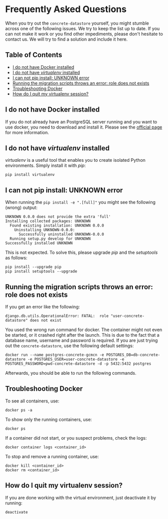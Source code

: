 # Frequently Asked Questions

When you try out the `concrete-datastore` yourself, you might stumble across one of the following issues. We try to keep the list up to date. If you can not make it work or you find other impediments, please don't hesitate to contact us. We will try to find a solution and include it here.

## Table of Contents

<!-- MarkdownTOC autolink="true" -->

- [I do not have Docker installed](#i-do-not-have-docker-installed)
- [I do not have *virtualenv* installed](#i-do-not-have-virtualenv-installed)
- [I can not pip install: UNKNOWN error](#i-can-not-pip-install-unknown-error)
- [Running the migration scripts throws an error: role does not exists](#running-the-migration-scripts-throws-an-error-role-does-not-exists)
- [Troubleshooting Docker](#troubleshooting-docker)
- [How do I quit my virtualenv session?](#how-do-i-quit-my-virtualenv-session)

<!-- /MarkdownTOC -->


## I do not have Docker installed
If you do not already have an PostgreSQL server running and you want to use docker, you need to download and install it. Please see the [official page](https://docs.docker.com/get-docker/) for more information.

## I do not have *virtualenv* installed
*virtualenv* is a useful tool that enables you to create isolated Python environments. Simply install it with *pip*:

``` shell
pip install virtualenv
```

## I can not pip install: UNKNOWN error

When running the `pip install -e ".[full]"` you might see the following (wrong) output:

``` shell
UNKNOWN 0.0.0 does not provide the extra 'full'
Installing collected packages: UNKNOWN
  Found existing installation: UNKNOWN 0.0.0
    Uninstalling UNKNOWN-0.0.0:
      Successfully uninstalled UNKNOWN-0.0.0
  Running setup.py develop for UNKNOWN
Successfully installed UNKNOWN
```

This is not expected. To solve this, please upgrade *pip* and the *setuptools* as follows:

```shell
pip install --upgrade pip
pip install setuptools --upgrade
```

## Running the migration scripts throws an error: role does not exists
If you get an error like the following:
``` shell
django.db.utils.OperationalError: FATAL:  role "user-concrete-datastore" does not exist
```

You used the wrong run command for docker. The container might not even be started, or it crashed right after the launch. This is due to the fact that a database name, username and password is required. If you are just trying out the `concrete-datastore`, use the following default settings:

```shell
docker run --name postgres-concrete-gcmcn -e POSTGRES_DB=db-concrete-datastore -e POSTGRES_USER=user-concrete-datastore -e POSTGRES_PASSWORD=pwd-concrete-datastore -d -p 5432:5432 postgres
```

Afterwards, you should be able to run the following commands.

## Troubleshooting Docker
To see all containers, use:

```shell
docker ps -a
```

To show only the running containers, use:
```shell
docker ps
```

If a container did not start, or you suspect problems, check the logs:

```shell
docker container logs <container_id>
```

To stop and remove a running container, use:
```shell
docker kill <container_id>
docker rm <container_id>
```

## How do I quit my virtualenv session?
If you are done working with the virtual environment, just deactivate it by running:

``` shell
deactivate
```
